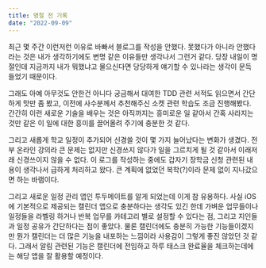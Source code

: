 ```yaml
---
title: 명절 전 기록
date: "2022-09-09"
---
```


최근 몇 주간 이런저런 이유로 바빠서 블로그를 작성을 안했다. 못했다가 아니라 안했다라는 것은 내가 생각하기에도 변명 같은 이유들만 생각나서 그런거 같다. 당장 내일이 명절인데 지금까지 내가 뭐했냐고 물으신다면 당당하게 얘기할 수 있나라는 생각이 문득 들었기 때문이다.

그래도 아예 아무것도 안한건 아니다 궁금해서 대여한 TDD 관련 서적도 읽으면서 간단하게 맛만 좀 봤고, 이전에 사수분께서 추천해주신 소켓 관련 학습도 조금 진행해봤다. 간간히 이런 새로운 기술을 배우는 것은 아직까지는 흥미로운 일 같아서 간혹 사라지는 것만 같은 이 일에 대한 흥미를 끌어올려 주기에 충분한 것 같다.

그리고 새롭게 학교 일정이 추가되어 신경쓸 것이 몇 가지 늘어났다는 변화가 생겼다. 전부 온라인 강의라 큰 문제는 없지만 신경쓰지 않다가 일을 그르치게 될 것 같아서 이래저래 신경쓰이지 않을 수 없다. 이 로그를 작성하는 중에도 갑자기 장학금 신청 관련된 내용이 생각나서 급하게 처리하고 왔다. 큰 계획에 없었던 복학(?)이라 문제 없이 지나갔으면 하는 바램이다.

그리고 새로운 일정 관리 앱인 투두메이트를 알게 되었는데 이게 참 유용하다. 사실 iOS에 기본적으로 제공되는 캘린더 앱으로 충분하다는 생각도 있긴 한데 가벼운 업무들이나 일정들을 라벨링 하거나 반복 업무를 카테고리 별로 설정할 수 있다는 점, 그리고 지인들과 일정 공유가 간단하다는 점이 좋았다. 물론 캘린더에도 충분히 가능한 기능들이겠지만 뭔가 캘린더는 더 많은 기능을 내포하는 느낌이라 사용감이 그렇게 좋진 않았던 것 같다. 그래서 알림 관련된 기능은 캘린더에 전임하고 하루 태스크 완료율을 체크하는데에는 해당 앱을 잘 활용할 예정이다.
